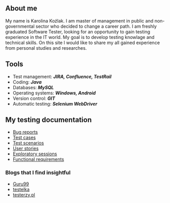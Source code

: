 ## About me
My name is Karolina Koźlak. I am master of management in public and non-governmental sector who decided to change a career path. I am freshly graduated Software Tester, looking for an opportunity to gain testing experience in the IT world. My goal is to develop testing knowlage and technical skills. On this site I would like to share my all gained experience from personal studies and researches.


## Tools
- Test management: ***JIRA, Confluence, TestRail***
- Coding: ***Java***
- Databases: ***MySQL***
- Operating systems: ***Windows, Android***
- Version control: ***GIT***
- Automatic testing: ***Selenium WebDriver***


## My testing documentation
- [Bug reports](https://drive.google.com/drive/folders/1wRoclJg7RC2wLm2VMmxhSbwQqv6VSW7k?usp=sharing)
- [Test cases](https://drive.google.com/drive/folders/14lfDD6PZ0S52nuyyrWYHppo9XNjEItnC?usp=sharing)
- [Test scenarios](https://drive.google.com/drive/folders/1BafCiPBcP2pkNlKMxpJngcjFatPaDpmT?usp=sharing)
- [User stories](https://drive.google.com/drive/folders/1Gn-eQJQdXbtK2g4hkcsGsw2guoFHizuX?usp=sharing)
- [Exploratory sessions](https://drive.google.com/drive/folders/1BafCiPBcP2pkNlKMxpJngcjFatPaDpmT?usp=sharing)
- [Functional requirements](https://drive.google.com/drive/folders/1FIQQoI2b8YXkaUdo4ZbP7EExTzk5SVMv?usp=sharing)


### Blogs that I find insightful
- [Guru99](https://www.guru99.com/)
- [testelka](https://testelka.pl/)
- [testerzy.pl](https://testerzy.pl/)
